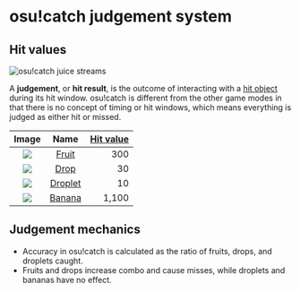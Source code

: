 # osu!catch judgement system

## Hit values

![](/wiki/shared/Catch_trails.jpg "osu!catch juice streams")

A **judgement**, or **hit result**, is the outcome of interacting with a [hit object](/wiki/Gameplay/Hit_object) during its hit window. osu!catch is different from the other game modes in that there is no concept of timing or hit windows, which means everything is judged as either hit or missed.

| Image | Name | [Hit value](/wiki/Gameplay/Score/ScoreV1/osu!catch) |
| :-: | :-: | --: |
| ![](img/catch-300.png) | [Fruit](/wiki/Gameplay/Hit_object/Fruit) | 300 |
| ![](img/catch-100.png) | [Drop](/wiki/Gameplay/Hit_object/Juice_stream#drop) | 30 |
| ![](img/catch-50.png) | [Droplet](/wiki/Gameplay/Hit_object/Juice_stream#droplet) | 10 |
| ![](img/catch-banana.png) | [Banana](/wiki/Gameplay/Hit_object/Banana) | 1,100 |

## Judgement mechanics

- Accuracy in osu!catch is calculated as the ratio of fruits, drops, and droplets caught.
- Fruits and drops increase combo and cause misses, while droplets and bananas have no effect.

